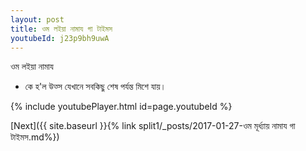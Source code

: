 ```yaml
---
layout: post
title: ওম লইয়া নামায গা টাইমস
youtubeId: j23p9bh9uwA
---
```

 
 
 ওম লইয়া নামায  
 
 -  কে হ'ল উত্স যেখানে সবকিছু শেষ পর্যন্ত মিশে যায়। 
 
  
 
  
 
 
 
 
 
 


{% include youtubePlayer.html id=page.youtubeId %}
 
[Next]({{ site.baseurl }}{% link  split1/_posts/2017-01-27-ওম মূর্ধ্যায় নামায গা টাইমস.md%})
 
